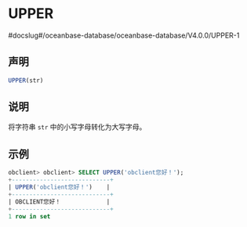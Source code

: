 UPPER 
==========================
#docslug#/oceanbase-database/oceanbase-database/V4.0.0/UPPER-1


声明 
-----------------------

```sql
UPPER(str)
```



说明 
-----------------------

将字符串 `str` 中的小写字母转化为大写字母。

示例 
-----------------------

```sql
obclient> obclient> SELECT UPPER('obclient您好！');
+----------------------------+
| UPPER('obclient您好！')    |
+----------------------------+
| OBCLIENT您好！             |
+----------------------------+
1 row in set 
```


